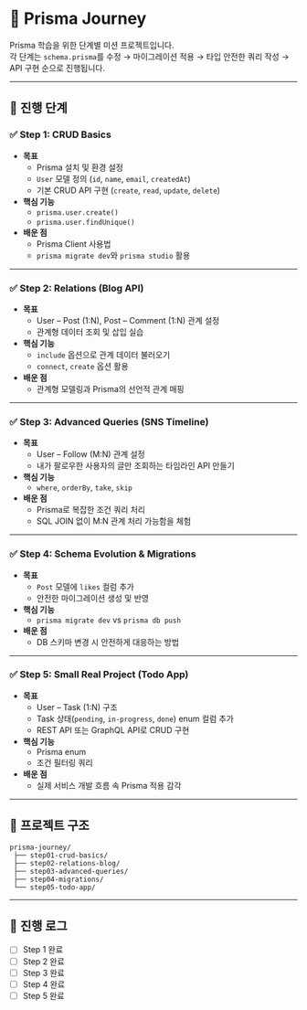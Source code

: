 # 📘 Prisma Journey

Prisma 학습을 위한 단계별 미션 프로젝트입니다.  
각 단계는 `schema.prisma`를 수정 → 마이그레이션 적용 → 타입 안전한 쿼리 작성 → API 구현 순으로 진행됩니다.

---

## 🚀 진행 단계

### ✅ Step 1: CRUD Basics

- **목표**
  - Prisma 설치 및 환경 설정
  - `User` 모델 정의 (`id`, `name`, `email`, `createdAt`)
  - 기본 CRUD API 구현 (`create`, `read`, `update`, `delete`)
- **핵심 기능**
  - `prisma.user.create()`
  - `prisma.user.findUnique()`
- **배운 점**
  - Prisma Client 사용법
  - `prisma migrate dev`와 `prisma studio` 활용

---

### ✅ Step 2: Relations (Blog API)

- **목표**
  - User – Post (1:N), Post – Comment (1:N) 관계 설정
  - 관계형 데이터 조회 및 삽입 실습
- **핵심 기능**
  - `include` 옵션으로 관계 데이터 불러오기
  - `connect`, `create` 옵션 활용
- **배운 점**
  - 관계형 모델링과 Prisma의 선언적 관계 매핑

---

### ✅ Step 3: Advanced Queries (SNS Timeline)

- **목표**
  - User – Follow (M:N) 관계 설정
  - 내가 팔로우한 사용자의 글만 조회하는 타임라인 API 만들기
- **핵심 기능**
  - `where`, `orderBy`, `take`, `skip`
- **배운 점**
  - Prisma로 복잡한 조건 쿼리 처리
  - SQL JOIN 없이 M:N 관계 처리 가능함을 체험

---

### ✅ Step 4: Schema Evolution & Migrations

- **목표**
  - `Post` 모델에 `likes` 컬럼 추가
  - 안전한 마이그레이션 생성 및 반영
- **핵심 기능**
  - `prisma migrate dev` vs `prisma db push`
- **배운 점**
  - DB 스키마 변경 시 안전하게 대응하는 방법

---

### ✅ Step 5: Small Real Project (Todo App)

- **목표**
  - User – Task (1:N) 구조
  - Task 상태(`pending`, `in-progress`, `done`) enum 컬럼 추가
  - REST API 또는 GraphQL API로 CRUD 구현
- **핵심 기능**
  - Prisma enum
  - 조건 필터링 쿼리
- **배운 점**
  - 실제 서비스 개발 흐름 속 Prisma 적용 감각

---

## 📂 프로젝트 구조

```
prisma-journey/
 ├── step01-crud-basics/
 ├── step02-relations-blog/
 ├── step03-advanced-queries/
 ├── step04-migrations/
 └── step05-todo-app/
```

---

## 📝 진행 로그

- [ ] Step 1 완료
- [ ] Step 2 완료
- [ ] Step 3 완료
- [ ] Step 4 완료
- [ ] Step 5 완료
